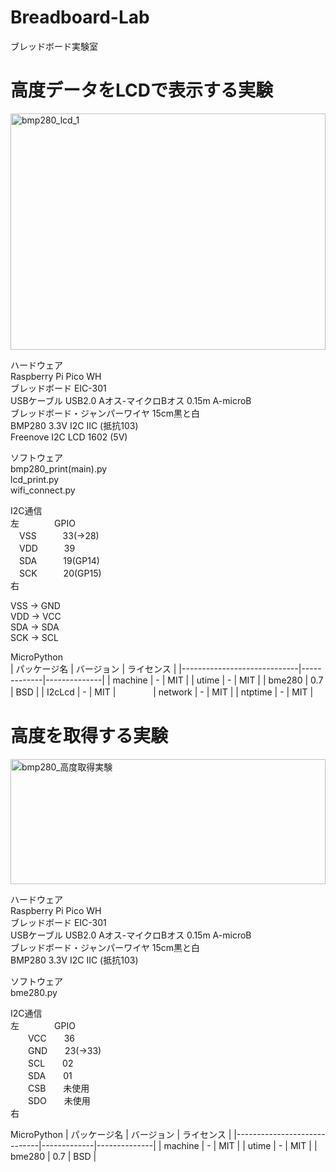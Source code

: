 # Breadboard-Lab
ブレッドボード実験室

# 高度データをLCDで表示する実験
<img width="504" height="378" alt="bmp280_lcd_1" src="https://github.com/user-attachments/assets/22cbb537-118c-4821-aa22-30b3225a2ea2" />

ハードウェア  
Raspberry Pi Pico WH  
ブレッドボード EIC-301  
USBケーブル USB2.0 Aオス-マイクロBオス 0.15m A-microB  
ブレッドボード・ジャンパーワイヤ 15cm黒と白  
BMP280 3.3V I2C IIC (抵抗103)  
Freenove I2C LCD 1602 (5V)

ソフトウェア  
bmp280_print(main).py  
lcd_print.py  
wifi_connect.py

I2C通信  
左　　　　GPIO  
　VSS　　　33(→28)  
　VDD　　　39  
　SDA　　　19(GP14)  
　SCK　　　20(GP15)  
右

VSS → GND  
VDD → VCC  
SDA → SDA  
SCK → SCL

MicroPython  
| パッケージ名                 | バージョン   | ライセンス    |
|-----------------------------|-------------|--------------|
| machine                     | -           | MIT          |
| utime                       | -           | MIT          |
| bme280                      | 0.7         | BSD          |
| I2cLcd                      | -           | MIT          |　　　　
| network                     | -           | MIT          |
| ntptime                     | -           | MIT          |

# 高度を取得する実験
<img width="504" height="200" alt="bmp280_高度取得実験" src="https://github.com/user-attachments/assets/5a5f6ddd-bc95-4097-85c2-f6258a36fa7c" />

ハードウェア  
Raspberry Pi Pico WH  
ブレッドボード EIC-301  
USBケーブル USB2.0 Aオス-マイクロBオス 0.15m A-microB  
ブレッドボード・ジャンパーワイヤ 15cm黒と白  
BMP280 3.3V I2C IIC (抵抗103)

ソフトウェア  
bme280.py

I2C通信  
左　　　　GPIO  
　　VCC　　36  
　　GND　　23(→33)  
　　SCL　　02  
　　SDA　　01  
　　CSB　　未使用  
　　SDO　　未使用  
右

MicroPython
| パッケージ名                 | バージョン   | ライセンス    |
|-----------------------------|-------------|--------------|
| machine                     | -           | MIT          |
| utime                       | -           | MIT          |
| bme280                      | 0.7         | BSD          |
